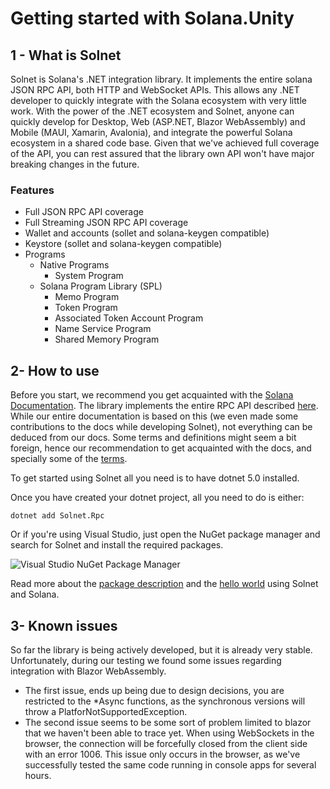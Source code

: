 # Getting started with Solana.Unity

## 1 - What is Solnet

Solnet is Solana's .NET integration library. It implements the entire solana JSON RPC API, both HTTP and WebSocket APIs. This allows any .NET developer to quickly integrate with the Solana ecosystem with very little work.
With the power of the .NET ecosystem and Solnet, anyone can quickly develop for Desktop, Web (ASP.NET, Blazor WebAssembly) and Mobile (MAUI, Xamarin, Avalonia), and integrate the powerful Solana ecosystem in a shared code base.
Given that we've achieved full coverage of the API, you can rest assured that the library own API won't have major breaking changes in the future.

### Features

- Full JSON RPC API coverage
- Full Streaming JSON RPC API coverage
- Wallet and accounts (sollet and solana-keygen compatible)
- Keystore (sollet and solana-keygen compatible)
- Programs
    - Native Programs
      - System Program
    - Solana Program Library (SPL)
      - Memo Program
      - Token Program
      - Associated Token Account Program
      - Name Service Program
      - Shared Memory Program

## 2- How to use

Before you start, we recommend you get acquainted with the [Solana Documentation](https://docs.solana.com/). The library implements the entire RPC API described [here](https://docs.solana.com/developing/clients/jsonrpc-api). While our entire documentation is based on this (we even made some contributions to the docs while developing Solnet), not everything can be deduced from our docs. Some terms and definitions might seem a bit foreign, hence our recommendation to get acquainted with the docs, and specially some of the [terms](https://docs.solana.com/terminology).

To get started using Solnet all you need is to have dotnet 5.0 installed.

Once you have created your dotnet project, all you need to do is either:

```
dotnet add Solnet.Rpc
```

Or if you're using Visual Studio, just open the NuGet package manager and search for Solnet and install the required packages.

![Visual Studio NuGet Package Manager](imgs/nuget.png)

Read more about the [package description](package_description.md) and the [hello world]() using Solnet and Solana.

## 3- Known issues

So far the library is being actively developed, but it is already very stable. Unfortunately, during our testing we found some issues regarding integration with Blazor WebAssembly. 
- The first issue, ends up being due to design decisions, you are restricted to the *Async functions, as the synchronous versions will throw a PlatforNotSupportedException.
- The second issue seems to be some sort of problem limited to blazor that we haven't been able to trace yet. When using WebSockets in the browser, the connection will be forcefully closed from the client side with an error 1006. This issue only occurs in the browser, as we've successfully tested the same code running in console apps for several hours.
